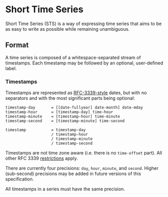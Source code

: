 
Short Time Series
=================

Short Time Series (STS) is a way of expressing time series that aims to be as
easy to write as possible while remaining unambiguous.


Format
------

A time series is composed of a whitespace-separated stream of timestamps.
Each timestamp may be followed by an optional, user-defined label.


### Timestamps

Timestamps are represented as [RFC-3339-style][rfc-3339-format] dates, but
with no separators and with the most significant parts being optional:

```
timestamp-day       = [[date-fullyear] date-month] date-mday
timestamp-hour      = [timestamp-day] time-hour
timestamp-minute    = [timestamp-hour] time-minute
timestamp-second    = [timestamp-minute] time-second

timestamp           = timestamp-day
                    / timestamp-hour
                    / timestamp-minute
                    / timestamp-second
```

Timestamps are not time zone aware (i.e. there is no `time-offset` part). All
other RFC 3339 [restrictions][rfc-3339-restrictions] apply.

There are currently four precisions: `day`, `hour`, `minute`, and `second`.
Higher (sub-second) precisions may be added in future versions of this
specification.

All timestamps in a series must have the same precision.



[rfc-3339-format]: https://tools.ietf.org/html/rfc3339#section-5.6
[rfc-3339-restrictions]: https://tools.ietf.org/html/rfc3339#section-5.7

